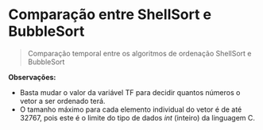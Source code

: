# Comparação entre ShellSort e BubbleSort
> Comparação temporal entre os algoritmos de ordenação ShellSort e BubbleSort

__Observações:__
- Basta mudar o valor da variável TF para decidir quantos números o vetor a ser ordenado terá.
- O tamanho máximo para cada elemento individual do vetor é de até 32767, pois este é o limite do tipo de dados _int_ (inteiro) da linguagem C.
